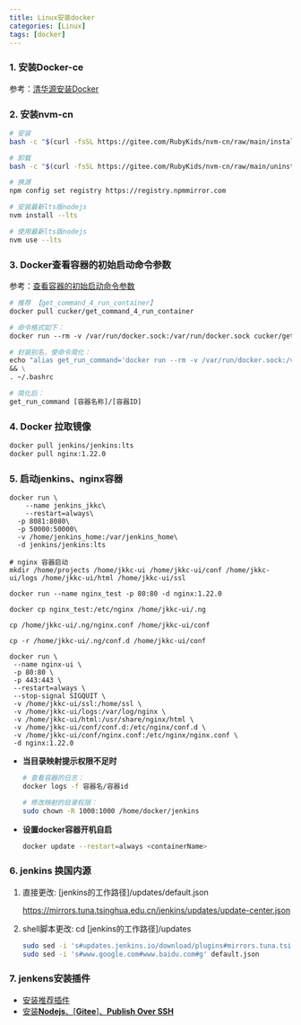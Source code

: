 ```yaml
---
title: Linux安装docker
categories: [Linux]
tags: [docker]
---
```


### 1. 安装Docker-ce

参考：[清华源安装Docker](https://mirrors.tuna.tsinghua.edu.cn/help/docker-ce/)



### 2. 安装nvm-cn

```sh
# 安装
bash -c "$(curl -fsSL https://gitee.com/RubyKids/nvm-cn/raw/main/install.sh)"

# 卸载
bash -c "$(curl -fsSL https://gitee.com/RubyKids/nvm-cn/raw/main/uninstall.sh)"

# 换源
npm config set registry https://registry.npmmirror.com

# 安装最新lts版nodejs
nvm install --lts

# 使用最新lts版nodejs
nvm use --lts

```



### 3. Docker查看容器的初始启动命令参数

参考：[查看容器的初始启动命令参数](https://blog.51cto.com/knifeedge/5667766)

```dockerfile
# 推荐 【get_command_4_run_container】
docker pull cucker/get_command_4_run_container

# 命令格式如下：
docker run --rm -v /var/run/docker.sock:/var/run/docker.sock cucker/get_command_4_run_container [容器名称]/[容器ID]

# 封装别名，使命令简化：
echo "alias get_run_command='docker run --rm -v /var/run/docker.sock:/var/run/docker.sock cucker/get_command_4_run_container'" >> ~/.bashrc \
&& \
. ~/.bashrc

# 简化后：
get_run_command [容器名称]/[容器ID]
```



### 4. Docker 拉取镜像

```dockerfile
docker pull jenkins/jenkins:lts
docker pull nginx:1.22.0
```



### 5. 启动jenkins、nginx容器

```docker
docker run \
	--name jenkins_jkkc\
	--restart=always\
  -p 8081:8080\
  -p 50000:50000\
  -v /home/jenkins_home:/var/jenkins_home\
  -d jenkins/jenkins:lts

# nginx 容器启动
mkdir /home/projects /home/jkkc-ui /home/jkkc-ui/conf /home/jkkc-ui/logs /home/jkkc-ui/html /home/jkkc-ui/ssl

docker run --name nginx_test -p 80:80 -d nginx:1.22.0

docker cp nginx_test:/etc/nginx /home/jkkc-ui/.ng

cp /home/jkkc-ui/.ng/nginx.conf /home/jkkc-ui/conf

cp -r /home/jkkc-ui/.ng/conf.d /home/jkkc-ui/conf

docker run \
 --name nginx-ui \
 -p 80:80 \
 -p 443:443 \
 --restart=always \
 --stop-signal SIGQUIT \
 -v /home/jkkc-ui/ssl:/home/ssl \
 -v /home/jkkc-ui/logs:/var/log/nginx \
 -v /home/jkkc-ui/html:/usr/share/nginx/html \
 -v /home/jkkc-ui/conf/conf.d:/etc/nginx/conf.d \
 -v /home/jkkc-ui/conf/nginx.conf:/etc/nginx/nginx.conf \
 -d nginx:1.22.0

```

- **当目录映射提示权限不足时**

  ```sh
  # 查看容器的日志：
  docker logs -f 容器名/容器id
  
  # 修改映射的目录权限：
  sudo chown -R 1000:1000 /home/docker/jenkins
  ```

- **设置docker容器开机自启**

  ```sh
  docker update --restart=always <containerName>
  ```

  

### 6. jenkins 换国内源

1. 直接更改: [jenkins的工作路径]/updates/default.json

   https://mirrors.tuna.tsinghua.edu.cn/jenkins/updates/update-center.json

2. shell脚本更改: cd [jenkins的工作路径]/updates

   ```sh
   sudo sed -i 's#updates.jenkins.io/download/plugins#mirrors.tuna.tsinghua.edu.cn/jenkins/plugins#g' default.json &&
   sudo sed -i 's#www.google.com#www.baidu.com#g' default.json
   ```



### 7. jenkens安装插件

- <u>安装推荐插件</u>
- <u>安装**Nodejs**、[**Gitee**]、**Publish Over SSH**</u>
